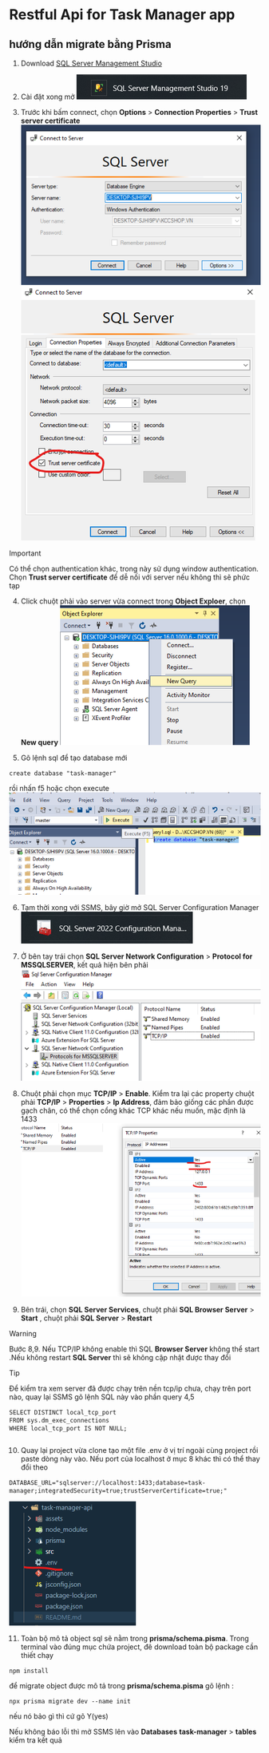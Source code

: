 # Restful Api for Task Manager app

## hướng dẫn migrate bằng Prisma

1. Download [SQL Server Management Studio](https://learn.microsoft.com/en-us/sql/ssms/download-sql-server-management-studio-ssms?view=sql-server-ver16)

2. Cài đặt xong mở ![SSMS](assets/readme-pics/ssms.png)

3. Trước khi bấm connect, chọn **Options** > **Connection Properties** > **Trust server certificate** ![option](assets/readme-pics/connect-server.png) ![trust-certificate](assets/readme-pics/trust-certifcate.png)

> [!IMPORTANT]
> Có thể chọn authentication khác, trong này sử dụng window authentication. Chọn **Trust server certificate** để dễ nối với server nếu không thì sẽ phức tạp

4. Click chuột phải vào server vừa connect trong **Object Exploer**, chọn **New query** ![new-query](assets/readme-pics/new-query.png)

5. Gõ lệnh sql để tạo database mới

```
create database "task-manager"
```

rồi nhấn f5 hoặc chọn execute ![create-db](assets/readme-pics/create-db.png)

6. Tạm thời xong với SSMS, bây giờ mở SQL Server Configuration Manager ![SSCM](assets/readme-pics/sscm.png)

7. Ở bên tay trái chọn **SQL Server Network Configuration** > **Protocol for MSSQLSERVER**, kết quả hiện bên phải ![protocol](assets/readme-pics/protocol.png)

8. Chuột phải chọn mục **TCP/IP** > **Enable**. Kiểm tra lại các property chuột phải **TCP/IP** > **Properties** > **Ip Address**, đảm bảo giống các phần được gạch chân, có thể chọn cổng khác TCP khác nếu muốn, mặc định là 1433 ![check-port](assets/readme-pics/check-port.png)

9. Bên trái, chọn **SQL Server Services**, chuột phải **SQL Browser Server** > **Start** , chuột phải **SQL Server** > **Restart**

> [!WARNING]
> Bước 8,9. Nếu TCP/IP không enable thì SQL **Browser Server** không thể start .Nếu không restart **SQL Server** thì sẽ không cập nhật được thay đổi

> [!TIP]
> Để kiểm tra xem server đã được chạy trên nền tcp/ip chưa, chạy trên port nào, quay lại SSMS gõ lệnh SQL này vào phần query 4,5
>
> ```
> SELECT DISTINCT local_tcp_port
> FROM sys.dm_exec_connections
> WHERE local_tcp_port IS NOT NULL;
> ```

> ```
>
> ```

10. Quay lại project vừa clone tạo một file .env ở vị trí ngoài cùng project rồi paste dòng này vào. Nếu port của localhost ở mục 8 khác thì có thể thay đổi theo

```
DATABASE_URL="sqlserver://localhost:1433;database=task-manager;integratedSecurity=true;trustServerCertificate=true;"
```

![env-pos](assets/readme-pics/env-pos.png)

11. Toàn bộ mô tả object sql sẽ nằm trong **prisma/schema.pisma**. Trong terminal vào đúng mục chứa project, đê download toàn bộ package cần thiết chạy

```
npm install
```

để migrate object được mô tả trong **prisma/schema.pisma** gõ lệnh :

```
npx prisma migrate dev --name init
```

nếu nó bảo gì thì cứ gõ Y(yes)

Nếu không báo lỗi thì mở SSMS lên vào **Databases** **task-manager** > **tables** kiểm tra kết quả
